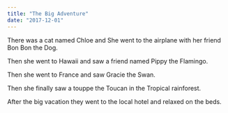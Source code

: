 ```yaml
---
title: "The Big Adventure"
date: "2017-12-01"
---
```


There was a cat named Chloe and She went to the airplane with her friend Bon Bon
the Dog.

Then she went to Hawaii and saw a friend named Pippy the Flamingo.

Then she went to France and saw Gracie the Swan.

Then she finally saw a touppe the Toucan in the Tropical rainforest.

After the big vacation they went to the local hotel and relaxed on the beds.
